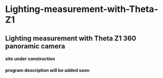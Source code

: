 # Lighting-measurement-with-Theta-Z1

## Lighting measurement with Theta Z1 360 panoramic camera

#### site under construction
#### program description will be added soon
